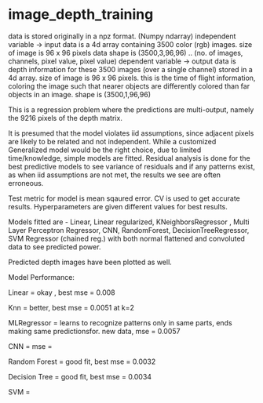 # image_depth_training
data is stored originally in a npz format. (Numpy ndarray)
independent variable -> input data is a 4d array containing 3500 color (rgb) images. 
                        size of image is 96 x 96 pixels
                        data shape is (3500,3,96,96)     .. (no. of images, channels, pixel value, pixel value)
dependent variable   -> output data is depth information for these 3500 images (over a single channel) stored in a 4d array.
                        size of image is 96 x 96 pixels.
                        this is the time of flight information, coloring the image such that nearer objects are differently colored than far objects in an image.
                        shape is (3500,1,96,96)

This is a regression problem where the predictions are multi-output, namely the 9216 pixels of the depth matrix. 

It is presumed that the model violates iid assumptions, since adjacent pixels are likely to be related and not independent.
While a customized Generalized model would be the right choice, due to limited time/knowledge, simple models are fitted. 
Residual analysis is done for the best predictive models to see variance of residuals and if any patterns exist, as when iid assumptions are not met, the results we see are often erroneous.  

Test metric for model is mean sqaured error. CV is used to get accurate results. Hyperparameters are given different values for best results.

Models fitted are - 
Linear, Linear regularized, KNeighborsRegressor , Multi Layer Perceptron Regressor, CNN, RandomForest, DecisionTreeRegressor, SVM Regressor (chained reg.)
with both normal flattened and convoluted data to see predicted power.

Predicted depth images have been plotted as well. 

Model Performance:

Linear        =              okay , best mse = 0.008

Knn           =              better, best mse = 0.0051 at k=2

MLRegressor   =              learns to recognize patterns only in same parts, ends making same predictionsfor. new data, mse = 0.0057

CNN           =              mse = 

Random Forest =              good fit, best mse = 0.0032

Decision Tree =              good fit, best mse = 0.0034

SVM           = 



